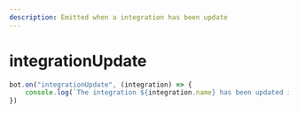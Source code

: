 ```yaml
---
description: Emitted when a integration has been update
---
```


# integrationUpdate

```javascript
bot.on("integrationUpdate", (integration) => {
    console.log(`The integration ${integration.name} has been updated in ${integration.guild.name}`)
})
```
